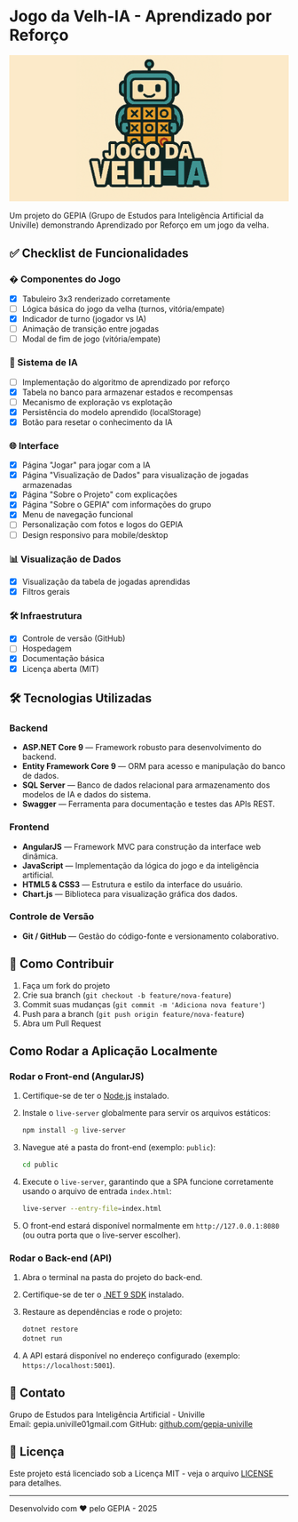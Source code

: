 # Jogo da Velh-IA - Aprendizado por Reforço

![Logo](public/assets/images/repository_image.png)  

Um projeto do GEPIA (Grupo de Estudos para Inteligência Artificial da Univille) demonstrando Aprendizado por Reforço em um jogo da velha.

## ✅ Checklist de Funcionalidades

### � Componentes do Jogo
- [X] Tabuleiro 3x3 renderizado corretamente
- [ ] Lógica básica do jogo da velha (turnos, vitória/empate)
- [X] Indicador de turno (jogador vs IA)
- [ ] Animação de transição entre jogadas
- [ ] Modal de fim de jogo (vitória/empate)

### 🤖 Sistema de IA
- [ ] Implementação do algoritmo de aprendizado por reforço
- [X] Tabela no banco para armazenar estados e recompensas
- [ ] Mecanismo de exploração vs explotação
- [X] Persistência do modelo aprendido (localStorage)
- [X] Botão para resetar o conhecimento da IA

### 🌐 Interface
- [X] Página "Jogar" para jogar com a IA
- [X] Página "Visualização de Dados" para visualização de jogadas armazenadas
- [X] Página "Sobre o Projeto" com explicações
- [X] Página "Sobre o GEPIA" com informações do grupo
- [X] Menu de navegação funcional
- [ ] Personalização com fotos e logos do GEPIA
- [ ] Design responsivo para mobile/desktop

### 📊 Visualização de Dados
- [X] Visualização da tabela de jogadas aprendidas
- [X] Filtros gerais

### 🛠️ Infraestrutura
- [X] Controle de versão (GitHub)
- [ ] Hospedagem
- [X] Documentação básica
- [X] Licença aberta (MIT)

## 🛠️ Tecnologias Utilizadas

### Backend
- **ASP.NET Core 9** — Framework robusto para desenvolvimento do backend.
- **Entity Framework Core 9** — ORM para acesso e manipulação do banco de dados.
- **SQL Server** — Banco de dados relacional para armazenamento dos modelos de IA e dados do sistema.
- **Swagger** — Ferramenta para documentação e testes das APIs REST.

### Frontend
- **AngularJS** — Framework MVC para construção da interface web dinâmica.
- **JavaScript** — Implementação da lógica do jogo e da inteligência artificial.
- **HTML5 & CSS3** — Estrutura e estilo da interface do usuário.
- **Chart.js** — Biblioteca para visualização gráfica dos dados.

### Controle de Versão
- **Git / GitHub** — Gestão do código-fonte e versionamento colaborativo.

## 🤝 Como Contribuir

1. Faça um fork do projeto
2. Crie sua branch (`git checkout -b feature/nova-feature`)
3. Commit suas mudanças (`git commit -m 'Adiciona nova feature'`)
4. Push para a branch (`git push origin feature/nova-feature`)
5. Abra um Pull Request

## Como Rodar a Aplicação Localmente

### Rodar o Front-end (AngularJS)

1. Certifique-se de ter o [Node.js](https://nodejs.org/) instalado.
2. Instale o `live-server` globalmente para servir os arquivos estáticos:

   ```bash
   npm install -g live-server
    ```

3. Navegue até a pasta do front-end (exemplo: `public`):

   ```bash
   cd public
   ```

4. Execute o `live-server`, garantindo que a SPA funcione corretamente usando o arquivo de entrada `index.html`:

   ```bash
   live-server --entry-file=index.html
   ```

5. O front-end estará disponível normalmente em `http://127.0.0.1:8080` (ou outra porta que o live-server escolher).

### Rodar o Back-end (API)

1. Abra o terminal na pasta do projeto do back-end.

2. Certifique-se de ter o [.NET 9 SDK](https://dotnet.microsoft.com/download) instalado.

3. Restaure as dependências e rode o projeto:

   ```bash
   dotnet restore
   dotnet run
   ```

4. A API estará disponível no endereço configurado (exemplo: `https://localhost:5001`).

## 📧 Contato

Grupo de Estudos para Inteligência Artificial - Univille  
Email: gepia.univille01gmail.com
GitHub: [github.com/gepia-univille](https://github.com/GepiaUniville)

## 📄 Licença

Este projeto está licenciado sob a Licença MIT - veja o arquivo [LICENSE](LICENSE) para detalhes.

---

Desenvolvido com ❤️ pelo GEPIA - 2025
